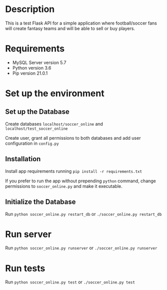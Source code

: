 
# Description

This is a test Flask API for a simple application where football/soccer fans will create fantasy teams and will be able to sell or buy players.

# Requirements

  * MySQL Server version 5.7
  * Python version 3.6
  * Pip version 21.0.1


# Set up the environment

## Set up the Database

  Create databases `localhost/soccer_online` and `localhost/test_soccer_online`

  Create user, grant all permissions to both databases and add user configuration in `config.py`

## Installation

  Install app requirements running `pip install -r requirements.txt`
  
  If you prefer to run the app without prepending `python` command, change permissions to `soccer_online.py` and make it executable.

## Initialize the Database

  Run `python soccer_online.py restart_db` or `./soccer_online.py restart_db`


# Run server

  Run `python soccer_online.py runserver` or `./soccer_online.py runserver`


# Run tests

  Run `python soccer_online.py test` or `./soccer_online.py test`